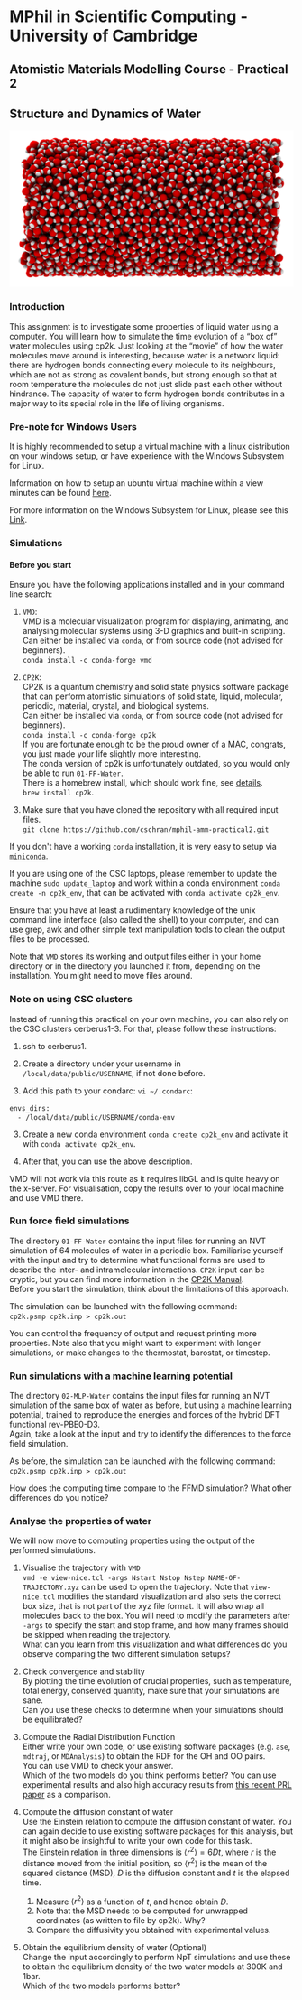 # MPhil in Scientific Computing - University of Cambridge
## Atomistic Materials Modelling Course - Practical 2

## Structure and Dynamics of Water

![A box of Water](water.jpg)

### Introduction
This assignment is to investigate some properties of liquid water using a computer.
You will learn how to simulate the time evolution of a “box of” water molecules using cp2k.
Just looking at the “movie” of how the water molecules move around is interesting, because water is a network liquid:
there are hydrogen bonds connecting every molecule to its neighbours, which are not as strong as covalent bonds, but strong enough so that at room temperature the molecules do not just slide past each other without hindrance.
The capacity of water to form hydrogen bonds contributes in a major way to its special role in the life of living organisms.

### Pre-note for Windows Users
It is highly recommended to setup a virtual machine with a linux distribution on your windows setup, or have experience with the Windows Subsystem for Linux.

Information on how to setup an ubuntu virtual machine within a view minutes can be found [here](https://ubuntu.com/tutorials/how-to-run-ubuntu-desktop-on-a-virtual-machine-using-virtualbox#1-overview).

For more information on the Windows Subsystem for Linux, please see this [Link](https://learn.microsoft.com/en-us/windows/wsl/about).

### Simulations
#### Before you start

Ensure you have the following applications installed and in your command line search:

1. `VMD`:\
VMD is a molecular visualization program for displaying, animating, and analysing molecular systems using 3-D graphics and built-in scripting.\
Can either be installed via `conda`, or from source code (not advised for beginners).\
`conda install -c conda-forge vmd`

2. `CP2K`:\
CP2K is a quantum chemistry and solid state physics software package that can perform atomistic simulations of solid state, liquid, molecular, periodic, material, crystal, and biological systems.\
Can either be installed via `conda`, or from source code (not advised for beginners).\
`conda install -c conda-forge cp2k`\
If you are fortunate enough to be the proud owner of a MAC, congrats, you just made your life slightly more interesting.\
The conda version of cp2k is unfortunately outdated, so you would only be able to run `01-FF-Water`.\
There is a homebrew install, which should work fine, see [details](https://www.cp2k.org/howto:compile_on_macos).\
`brew install cp2k`.

3. Make sure that you have cloned the repository with all required input files.\
`git clone https://github.com/cschran/mphil-amm-practical2.git`

If you don't have a working `conda` installation, it is very easy to setup via [`miniconda`](https://docs.conda.io/projects/miniconda/en/latest/).

If you are using one of the CSC laptops, please remember to update the machine `sudo update_laptop` and work within a conda environment `conda create -n cp2k_env`, that can be activated with `conda activate cp2k_env`.

Ensure that you have at least a rudimentary knowledge of the unix command line interface (also called the shell) to your computer, and can use grep, awk and other simple text manipulation tools to clean the output files to be processed.

Note that `VMD` stores its working and output files either in your home directory or in the directory you launched it from, depending on the installation. You might need to move files around.

### Note on using CSC clusters
Instead of running this practical on your own machine, you can also rely on the CSC clusters cerberus1-3.
For that, please follow these instructions:

1. ssh to cerberus1.

2. Create a directory under your username in `/local/data/public/USERNAME`, if not done before.

3. Add this path to your condarc: `vi ~/.condarc`:
```
envs_dirs:
  - /local/data/public/USERNAME/conda-env
```

3. Create a new conda environment `conda create cp2k_env` and activate it with `conda activate cp2k_env`.

4. After that, you can use the above description.

VMD will not work via this route as it requires libGL and is quite heavy on the x-server. For visualisation, copy the results over to your local machine and use VMD there.

### Run force field simulations
The directory `01-FF-Water` contains the input files for running an NVT simulation of 64 molecules of water in a periodic box. 
Familiarise yourself with the input and try to determine what functional forms are used to describe the inter- and intramolecular interactions.
`CP2K` input can be cryptic, but you can find more information in the [CP2K Manual](https://manual.cp2k.org/trunk/).\
Before you start the simulation, think about the limitations of this approach.

The simulation can be launched with the following command:\
`cp2k.psmp cp2k.inp > cp2k.out`

You can control the frequency of output and request printing more properties. Note also that you might want to experiment with longer simulations, or make changes to the thermostat, barostat, or timestep.


### Run simulations with a machine learning potential
The directory `02-MLP-Water` contains the input files for running an NVT simulation of the same box of water as before, but using a machine learning potential, trained to reproduce the energies and forces of the hybrid DFT functional rev-PBE0-D3.\
Again, take a look at the input and try to identify the differences to the force field simulation.

As before, the simulation can be launched with the following command:\
`cp2k.psmp cp2k.inp > cp2k.out`

How does the computing time compare to the FFMD simulation? What other differences do you notice?

### Analyse the properties of water
We will now move to computing properties using the output of the performed simulations.

1. Visualise the trajectory with `VMD`\
`vmd -e view-nice.tcl -args Nstart Nstop Nstep NAME-OF-TRAJECTORY.xyz` can be used to open the trajectory. Note that `view-nice.tcl` modifies the standard visualization and also sets the correct box size, that is not part of the xyz file format. It will also wrap all molecules back to the box. You will need to modify the parameters after `-args` to specify the start and stop frame, and how many frames should be skipped when reading the trajectory.\
What can you learn from this visualization and what differences do you observe comparing the two different simulation setups?

2. Check convergence and stability\
By plotting the time evolution of crucial properties, such as temperature, total energy, conserved quantity, make sure that your simulations are sane.\
Can you use these checks to determine when your simulations should be equilibrated?

3. Compute the Radial Distribution Function\
Either write your own code, or use existing software packages (e.g. `ase`, `mdtraj`, or `MDAnalysis`) to obtain the RDF for the OH and OO pairs.\
You can use VMD to check your answer.\
Which of the two models do you think performs better? You can use experimental results and also high accuracy results from [this recent PRL paper](https://journals.aps.org/prl/supplemental/10.1103/PhysRevLett.129.226001) as a comparison.

4. Compute the diffusion constant of water\
Use the Einstein relation to compute the diffusion constant of water. You can again decide to use existing software packages for this analysis, but it might also be insightful to write your own code for this task.\
The Einstein relation in three dimensions is $\langle r^2\rangle = 6Dt$, where $r$ is the distance moved from the initial position, so $\langle r^2 \rangle$ is the mean of the squared distance (MSD), $D$ is the diffusion constant and $t$ is the elapsed time.
    1. Measure $\langle r^2\rangle$ as a function of $t$, and hence obtain $D$.
    2. Note that the MSD needs to be computed for unwrapped coordinates (as written to file by cp2k). Why?
    3. Compare the diffusivity you obtained with experimental values.

5. Obtain the equilibrium density of water (Optional)\
Change the input accordingly to perform NpT simulations and use these to obtain the equilibrium density of the two water models at 300K and 1bar.\
Which of the two models performs better?
